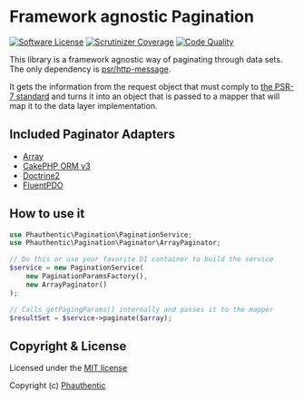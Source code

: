 # Framework agnostic Pagination

[![Software License](https://img.shields.io/badge/license-MIT-brightgreen.svg?style=flat-square)](LICENSE)
[![Scrutinizer Coverage](https://img.shields.io/scrutinizer/coverage/g/Phauthentic/pagination/master.svg?style=flat-square)](https://scrutinizer-ci.com/g/Phauthentic/pagination/)
[![Code Quality](https://img.shields.io/scrutinizer/g/Phauthentic/pagination/master.svg?style=flat-square)](https://scrutinizer-ci.com/g/Phauthentic/pagination/)

This library is a framework agnostic way of paginating through data sets. The only dependency is [psr/http-message](https://github.com/php-fig/http-message).

It gets the information from the request object that must comply to [the PSR-7 standard](https://www.php-fig.org/psr/psr-7/) and turns it into an object that is passed to a mapper that will map it to the data layer implementation.

## Included Paginator Adapters

 * [Array](http://php.net/manual/en/language.types.array.php)
 * [CakePHP ORM v3](https://book.cakephp.org/3.0/en/orm.html)
 * [Doctrine2](https://www.doctrine-project.org/)
 * [FluentPDO](https://github.com/envms/fluentpdo)

## How to use it

```php
use Phauthentic\Pagination\PaginationService;
use Phauthentic\Pagination\Paginator\ArrayPaginator;

// Do this or use your favorite DI container to build the service
$service = new PaginationService(
    new PaginationParamsFactory(),
    new ArrayPaginator()
);

// Calls getPagingParams() internally and passes it to the mapper
$resultSet = $service->paginate($array);
```

## Copyright & License

Licensed under the [MIT license](LICENSE.txt)

Copyright (c) [Phauthentic](https://github.com/Phauthentic)
